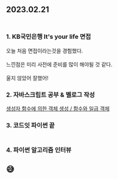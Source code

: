 ## 2023.02.21<br/><br/>

### 1. KB국민은행 It's your life 면접 
오늘 처음 면접이라는것을 경험했다.<br/><br/> 
느낀점은 미리 사전에 준비를 많이 해야될 것 같다.<br/><br/> 
울지 않았어 잘했어!
### 2. 자바스크립트 공부 & 벨로그 작성
[생성자 함수에 의한 객체 생성 / 함수와 일급 객체](https://velog.io/@jiyoon2/%EC%83%9D%EC%84%B1%EC%9E%90-%ED%95%A8%EC%88%98%EC%97%90-%EC%9D%98%ED%95%9C-%EA%B0%9D%EC%B2%B4-%EC%83%9D%EC%84%B1)
### 3. 코드잇 파이썬 끝 <br/><br/>
### 4. 파이썬 알고리즘 인터뷰
## 😅
